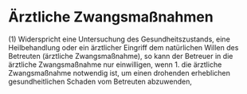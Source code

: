 # Ärztliche Zwangsmaßnahmen

(1) Widerspricht eine Untersuchung des Gesundheitszustands, eine Heilbehandlung oder ein ärztlicher Eingriff dem natürlichen Willen des Betreuten (ärztliche Zwangsmaßnahme), so kann der Betreuer in die ärztliche Zwangsmaßnahme nur einwilligen, wenn  1.
 die ärztliche Zwangsmaßnahme notwendig ist, um einen drohenden erheblichen gesundheitlichen Schaden vom Betreuten abzuwenden,